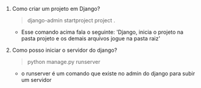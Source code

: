 1. Como criar um projeto em Django?

    > django-admin startproject project .

    - Esse comando acima fala o seguinte: 'Django, inicia o projeto na pasta projeto e os demais arquivos jogue na pasta raiz'

2. Como posso iniciar o servidor do django?

    > python manage.py runserver

    - o runserver é um comando que existe no admin do django para subir um servidor
